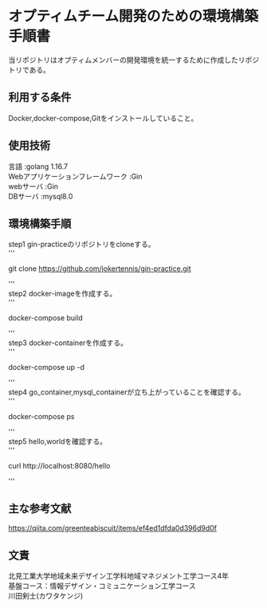 # オプティムチーム開発のための環境構築手順書

当リポジトリはオプティムメンバーの開発環境を統一するために作成したリポジトリである。

## 利用する条件
Docker,docker-compose,Gitをインストールしていること。

## 使用技術

言語 :golang 1.16.7  
Webアプリケーションフレームワーク :Gin  
webサーバ :Gin  
DBサーバ :mysql8.0

## 環境構築手順

step1 gin-practiceのリポジトリをcloneする。  
'''

git clone https://github.com/jokertennis/gin-practice.git

'''  
step2 docker-imageを作成する。  
'''

docker-compose build

'''  
step3 docker-containerを作成する。  
'''

docker-compose up -d

'''  
step4 go_container,mysql_containerが立ち上がっていることを確認する。  
'''

docker-compose ps

'''  
step5 hello,worldを確認する。  
'''

curl http://localhost:8080/hello

'''


## 主な参考文献

https://qiita.com/greenteabiscuit/items/ef4ed1dfda0d396d9d0f

## 文責

北見工業大学地域未来デザイン工学科地域マネジメント工学コース4年  
基盤コース：情報デザイン・コミュニケーション工学コース  
川田剣士(カワタケンジ)
